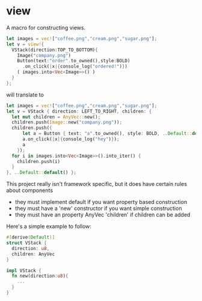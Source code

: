 # view

A macro for constructing views.

```rust
let images = vec!["coffee.png","cream.png","sugar.png"];
let v = view!{
  VStack(direction:TOP_TO_BOTTOM){
    Image("company.png")
    Button(text:"order".to_owned(),style:BOLD)
      .on_click(|x|{console_log("ordered!")})
    ( images.into<Vec<Image>>() )
  }
};
```

will translate to

```rust
let images = vec!["coffee.png","cream.png","sugar.png"];
let v = VStack { direction: LEFT_TO_RIGHT, children: {
  let mut children = AnyVec::new();
  children.push(Image::new("company.png"));
  children.push({
      let a = Button { text: "a".to_owned(), style: BOLD, ..Default::default() };
      a.on_click(|x|{console_log("hey")});
      a
    });
  for i in images.into<Vec<Image>>().into_iter() {
    children.push(i)
  }
}, ..Default::default() };
```

This project really isn't framework specific, but it does have certain rules about components

* they must implement default if you want property based construction
* they must have a 'new' constructor if you want simple construction
* they must have an property AnyVec 'children' if children can be added

Here's a simple example to follow:

```rust
#[derive(Default)]
struct VStack {
  direction: u8,
  children: AnyVec
}

impl VStack {
  fn new(direction:u8){
    ...
  }
}
```
